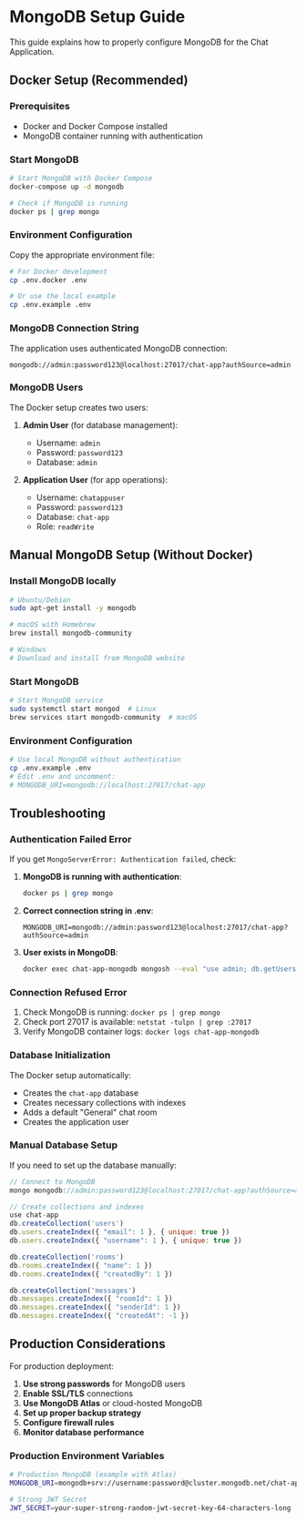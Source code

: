 # MongoDB Setup Guide

This guide explains how to properly configure MongoDB for the Chat Application.

## Docker Setup (Recommended)

### Prerequisites
- Docker and Docker Compose installed
- MongoDB container running with authentication

### Start MongoDB
```bash
# Start MongoDB with Docker Compose
docker-compose up -d mongodb

# Check if MongoDB is running
docker ps | grep mongo
```

### Environment Configuration
Copy the appropriate environment file:

```bash
# For Docker development
cp .env.docker .env

# Or use the local example
cp .env.example .env
```

### MongoDB Connection String
The application uses authenticated MongoDB connection:

```
mongodb://admin:password123@localhost:27017/chat-app?authSource=admin
```

### MongoDB Users
The Docker setup creates two users:

1. **Admin User** (for database management):
   - Username: `admin`
   - Password: `password123`
   - Database: `admin`

2. **Application User** (for app operations):
   - Username: `chatappuser`
   - Password: `password123`
   - Database: `chat-app`
   - Role: `readWrite`

## Manual MongoDB Setup (Without Docker)

### Install MongoDB locally
```bash
# Ubuntu/Debian
sudo apt-get install -y mongodb

# macOS with Homebrew
brew install mongodb-community

# Windows
# Download and install from MongoDB website
```

### Start MongoDB
```bash
# Start MongoDB service
sudo systemctl start mongod  # Linux
brew services start mongodb-community  # macOS
```

### Environment Configuration
```bash
# Use local MongoDB without authentication
cp .env.example .env
# Edit .env and uncomment:
# MONGODB_URI=mongodb://localhost:27017/chat-app
```

## Troubleshooting

### Authentication Failed Error
If you get `MongoServerError: Authentication failed`, check:

1. **MongoDB is running with authentication**:
   ```bash
   docker ps | grep mongo
   ```

2. **Correct connection string in .env**:
   ```
   MONGODB_URI=mongodb://admin:password123@localhost:27017/chat-app?authSource=admin
   ```

3. **User exists in MongoDB**:
   ```bash
   docker exec chat-app-mongodb mongosh --eval "use admin; db.getUsers()"
   ```

### Connection Refused Error
1. Check MongoDB is running: `docker ps | grep mongo`
2. Check port 27017 is available: `netstat -tulpn | grep :27017`
3. Verify MongoDB container logs: `docker logs chat-app-mongodb`

### Database Initialization
The Docker setup automatically:
- Creates the `chat-app` database
- Creates necessary collections with indexes
- Adds a default "General" chat room
- Creates the application user

### Manual Database Setup
If you need to set up the database manually:

```javascript
// Connect to MongoDB
mongo mongodb://admin:password123@localhost:27017/chat-app?authSource=admin

// Create collections and indexes
use chat-app
db.createCollection('users')
db.users.createIndex({ "email": 1 }, { unique: true })
db.users.createIndex({ "username": 1 }, { unique: true })

db.createCollection('rooms')
db.rooms.createIndex({ "name": 1 })
db.rooms.createIndex({ "createdBy": 1 })

db.createCollection('messages')
db.messages.createIndex({ "roomId": 1 })
db.messages.createIndex({ "senderId": 1 })
db.messages.createIndex({ "createdAt": -1 })
```

## Production Considerations

For production deployment:

1. **Use strong passwords** for MongoDB users
2. **Enable SSL/TLS** connections
3. **Use MongoDB Atlas** or cloud-hosted MongoDB
4. **Set up proper backup strategy**
5. **Configure firewall rules**
6. **Monitor database performance**

### Production Environment Variables
```bash
# Production MongoDB (example with Atlas)
MONGODB_URI=mongodb+srv://username:password@cluster.mongodb.net/chat-app?retryWrites=true&w=majority

# Strong JWT Secret
JWT_SECRET=your-super-strong-random-jwt-secret-key-64-characters-long
```
